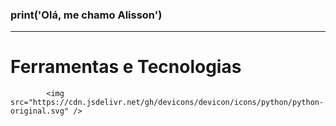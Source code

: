  ### print('Olá, me chamo Alisson')
 <hr>
<h1>Ferramentas e Tecnologias</h1>

            <img src="https://cdn.jsdelivr.net/gh/devicons/devicon/icons/python/python-original.svg" />
          
          
